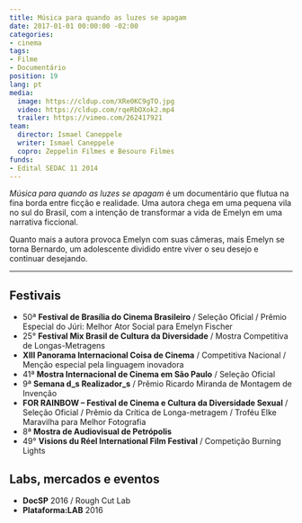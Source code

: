 ```yaml
---
title: Música para quando as luzes se apagam
date: 2017-01-01 00:00:00 -02:00
categories:
- cinema
tags:
- Filme
- Documentário
position: 19
lang: pt
media:
  image: https://cldup.com/XRe0KC9gTO.jpg
  video: https://cldup.com/rqeRbOXok2.mp4
  trailer: https://vimeo.com/262417921
team:
  director: Ismael Caneppele
  writer: Ismael Caneppele
  copro: Zeppelin Filmes e Besouro Filmes
funds:
- Edital SEDAC 11 2014
---
```


_Música para quando as luzes se apagam_ é um documentário que flutua na fina borda entre ficção e realidade. Uma autora chega em uma pequena vila no sul do Brasil, com a intenção de transformar a vida de Emelyn em uma narrativa ficcional.

Quanto mais a autora provoca Emelyn com suas câmeras, mais Emelyn se torna Bernardo, um adolescente dividido entre viver o seu desejo e continuar desejando.

---
## Festivais

* 50ª **Festival de Brasília do Cinema Brasileiro** / Seleção Oficial /  Prêmio Especial do Júri: Melhor Ator Social para Emelyn Fischer
* 25° **Festival Mix Brasil de Cultura da Diversidade** / Mostra Competitiva de Longas-Metragens
* **XIII Panorama Internacional Coisa de Cinema** / Competitiva Nacional / Menção especial pela linguagem inovadora
* 41ª **Mostra Internacional de Cinema em São Paulo** / Seleção Oficial
* 9ª **Semana d_s Realizador_s** / Prêmio Ricardo Miranda de Montagem de Invenção
* **FOR RAINBOW – Festival de Cinema e Cultura da Diversidade Sexual** / Seleção Oficial / Prêmio da Crítica de Longa-metragem / Troféu Elke Maravilha para Melhor Fotografia
* 8ª **Mostra de Audiovisual de Petrópolis**
* 49° **Visions du Réel International Film Festival**  / Competição Burning Lights


## Labs, mercados e eventos

* **DocSP** 2016 / Rough Cut Lab
* **Plataforma:LAB** 2016